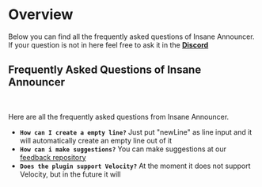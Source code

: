# Overview
Below you can find all the frequently asked questions of Insane Announcer. If your question is not in here feel free to ask it in the **[Discord](https://discord.gg/3JuHDm8)**
<br>

## Frequently Asked Questions of Insane Announcer
<br>

Here are all the frequently asked questions from Insane Announcer.
<br>

* **`How can I create a empty line?`**
  Just put "newLine" as line input and it will automatically create an empty line out of it
* **`How can i make suggestions?`**
  You can make suggestions at our [feedback repository](https://github.com/TechsCode-Team/Feedback/discussions/categories/suggestions)
* **`Does the plugin support Velocity?`**
  At the moment it does not support Velocity, but in the future it will
